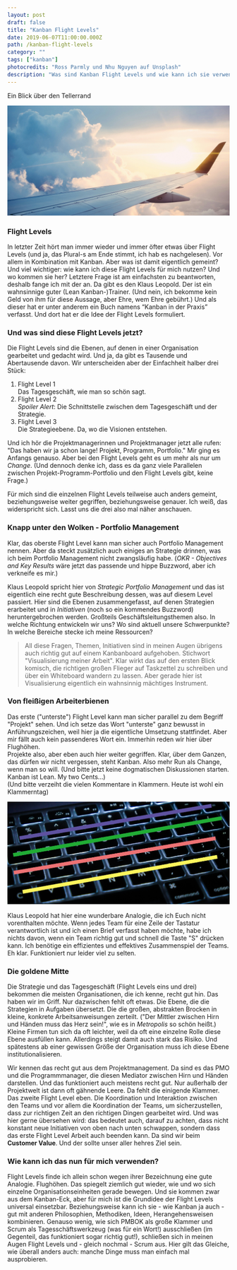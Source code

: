 ```yaml
---
layout: post
draft: false
title: "Kanban Flight Levels"
date: 2019-06-07T11:00:00.000Z
path: /kanban-flight-levels
category: ""
tags: ["kanban"]
photocredits: "Ross Parmly und Nhu Nguyen auf Unsplash"
description: "Was sind Kanban Flight Levels und wie kann ich sie verwenden. Ein Blick über den Tellerrand."
---
```


Ein Blick über den Tellerrand

![Kanban Flight Levels](./kanban-flight-levels.jpg)

### Flight Levels

In letzter Zeit hört man immer wieder und immer öfter etwas über Flight Levels (und ja, das Plural-s am Ende stimmt, ich hab es nachgelesen). Vor allem in Kombination mit Kanban. Aber was ist damit eigentlich gemeint? Und viel wichtiger: wie kann ich diese Flight Levels für mich nutzen? Und wo kommen sie her? Letztere Frage ist am einfachsten zu beantworten, deshalb fange ich mit der an. Da gibt es den Klaus Leopold. Der ist ein wahnsinnige guter (Lean Kanban-)Trainer. (Und nein, ich bekomme kein Geld von ihm für diese Aussage, aber Ehre, wem Ehre gebührt.) Und als dieser hat er unter anderem ein Buch namens “Kanban in der Praxis” verfasst. Und dort hat er die Idee der Flight Levels formuliert.

### Und was sind diese Flight Levels jetzt?

Die Flight Levels sind die Ebenen, auf denen in einer Organisation gearbeitet und gedacht wird. Und ja, da gibt es Tausende und Abertausende davon. Wir unterscheiden aber der Einfachheit halber drei Stück:

1. Flight Level 1  
Das Tagesgeschäft, wie man so schön sagt.
2. Flight Level 2  
_Spoiler Alert_: Die Schnittstelle zwischen dem Tagesgeschäft und der Strategie.
3. Flight Level 3  
Die Strategieebene. Da, wo die Visionen entstehen.

Und ich hör die Projektmanagerinnen und Projektmanager jetzt alle rufen: "Das haben wir ja schon lange! Projekt, Programm, Portfolio." Mir ging es Anfangs genauso. Aber bei den Flight Levels geht es um mehr als nur um _Change_. (Und dennoch denke ich, dass es da ganz viele Parallelen zwischen Projekt-Programm-Portfolio und den Flight Levels gibt, keine Frage.)

Für mich sind die einzelnen Flight Levels teilweise auch anders gemeint, beziehungsweise weiter gegriffen, beziehungsweise genauer. Ich weiß, das widerspricht sich. Lasst uns die drei also mal näher anschauen.

### Knapp unter den Wolken - Portfolio Management

Klar, das oberste Flight Level kann man sicher auch Portfolio Management nennen. Aber da steckt zusätzlich auch einiges an Strategie drinnen, was ich beim Portfolio Management nicht zwangsläufig habe. (_OKR - Objectives and Key Results_ wäre jetzt das passende und hippe Buzzword, aber ich verkneife es mir.)

Klaus Leopold spricht hier von _Strategic Portfolio Management_ und das ist eigentlich eine recht gute Beschreibung dessen, was auf diesem Level passiert. Hier sind die Ebenen zusammengefasst, auf denen Strategien erarbeitet und in _Initiativen_ (noch so ein kommendes Buzzword) heruntergebrochen werden. Großteils Geschäftsleitungsthemen also. In welche Richtung entwickeln wir uns? Wo sind aktuell unsere Schwerpunkte? In welche Bereiche stecke ich meine Ressourcen?

> All diese Fragen, Themen, Initiativen sind in meinen Augen übrigens auch richtig gut auf einem Kanbanboard aufgehoben. Stichwort "Visualisierung meiner Arbeit". Klar wirkt das auf den ersten Blick komisch, die richtigen großen Flieger auf Taskzettel zu schreiben und über ein Whiteboard wandern zu lassen. Aber gerade hier ist Visualisierung eigentlich ein wahnsinnig mächtiges Instrument.

### Von fleißigen Arbeiterbienen

Das erste ("unterste") Flight Level kann man sicher parallel zu dem Begriff "Projekt" sehen. Und ich setze das Wort "unterste" ganz bewusst in Anführungszeichen, weil hier ja die eigentliche Umsetzung stattfindet. Aber mir fällt auch kein passenderes Wort ein. Immerhin reden wir hier über Flughöhen.  
Projekte also, aber eben auch hier weiter gegriffen. Klar, über dem Ganzen, das dürfen wir nicht vergessen, steht Kanban. Also mehr Run als Change, wenn man so will. (Und bitte jetzt keine dogmatischen Diskussionen starten. Kanban ist Lean. My two Cents…)  
(Und bitte verzeiht die vielen Kommentare in Klammern. Heute ist wohl ein Klammerntag)

![Kanban Flight Levels Keyboard](./kanban-keyboard.jpg)

Klaus Leopold hat hier eine wunderbare Analogie, die ich Euch nicht vorenthalten möchte. Wenn jedes Team für eine Zeile der Tastatur verantwortlich ist und ich einen Brief verfasst haben möchte, habe ich nichts davon, wenn ein Team richtig gut und schnell die Taste "S" drücken kann. Ich benötige ein effizientes und effektives Zusammenspiel der Teams. Eh klar. Funktioniert nur leider viel zu selten.

### Die goldene Mitte

Die Strategie und das Tagesgeschäft (Flight Levels eins und drei) bekommen die meisten Organisationen, die ich kenne, recht gut hin. Das haben wir im Griff. Nur dazwischen fehlt oft etwas. Die Ebene, die die Strategien in Aufgaben übersetzt. Die die großen, abstrakten Brocken in kleine, konkrete Arbeitsanweisungen zerteilt. ("Der Mittler zwischen Hirn und Händen muss das Herz sein!", wie es in _Metropolis_ so schön heißt.) Kleine Firmen tun sich da oft leichter, weil da oft eine einzelne Rolle diese Ebene ausfüllen kann. Allerdings steigt damit auch stark das Risiko. Und spätestens ab einer gewissen Größe der Organisation muss ich diese Ebene institutionalisieren.

Wir kennen das recht gut aus dem Projektmanagement. Da sind es das PMO und die Programmmanager, die diesen Mediator zwischen Hirn und Händen darstellen. Und das funktioniert auch meistens recht gut. Nur außerhalb der Projektwelt ist dann oft gähnende Leere. Da fehlt die einigende Klammer. Das zweite Flight Level eben. Die Koordination und Interaktion zwischen den Teams und vor allem die Koordination der Teams, um sicherzustellen, dass zur richtigen Zeit an den richtigen Dingen gearbeitet wird. Und was hier gerne übersehen wird: das bedeutet auch, darauf zu achten, dass nicht konstant neue Initiativen von oben nach unten schwappen, sondern dass das erste Flight Level Arbeit auch beenden kann. Da sind wir beim __Customer Value__. Und der sollte unser aller hehres Ziel sein.

### Wie kann ich das nun für mich verwenden?

Flight Levels finde ich allein schon wegen ihrer Bezeichnung eine gute Analogie. Flughöhen. Das spiegelt ziemlich gut wieder, wie und wo sich einzelne Organisationseinheiten gerade bewegen. Und sie kommen zwar aus dem Kanban-Eck, aber für mich ist die Grundidee der Flight Levels universal einsetzbar. Beziehungsweise kann ich sie - wie Kanban ja auch - gut mit anderen Philosophien, Methodiken, Ideen, Herangehensweisen kombinieren. Genauso wenig, wie sich PMBOK als große Klammer und Scrum als Tagesschäftswerkzeug (was für ein Wort!) ausschließen (im Gegenteil, das funktioniert sogar richtig gut!), schließen sich in meinen Augen Flight Levels und - gleich nochmal - Scrum aus. Hier gilt das Gleiche, wie überall anders auch: manche Dinge muss man einfach mal ausprobieren.
